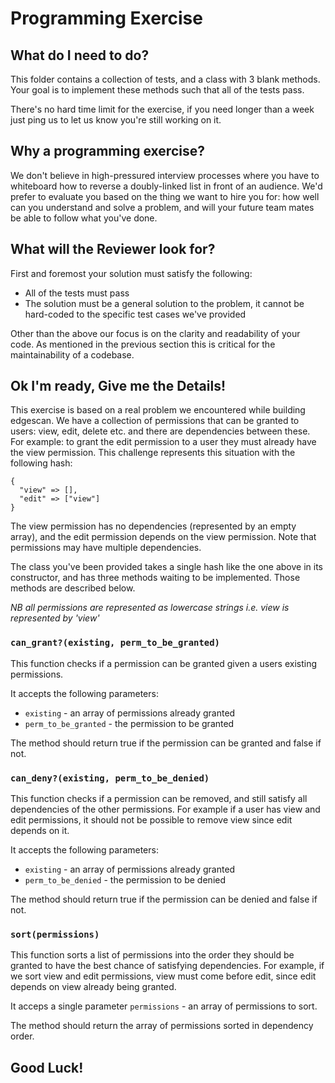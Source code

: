 # Programming Exercise

## What do I need to do?

This folder contains a collection of tests, and a class with 3 blank methods. Your goal is to implement these methods such that all of the tests pass.

There's no hard time limit for the exercise, if you need longer than a week just ping us to let us know you're still working on it.

## Why a programming exercise?

We don't believe in high-pressured interview processes where you have to whiteboard how to reverse a doubly-linked list in front of an audience. We'd prefer to evaluate you based on the thing we want to hire you for: how well can you understand and solve a problem, and will your future team mates be able to follow what you've done.

## What will the Reviewer look for?

First and foremost your solution must satisfy the following:

- All of the tests must pass
- The solution must be a general solution to the problem, it cannot be hard-coded to the specific test cases we've provided

Other than the above our focus is on the clarity and readability of your code. As mentioned in the previous section this is critical for the maintainability of a codebase.

## Ok I'm ready, Give me the Details!

This exercise is based on a real problem we encountered while building edgescan. We have a collection of permissions that can be granted to users: view, edit, delete etc. and there are dependencies between these. For example: to grant the edit permission to a user they must already have the view permission. This challenge represents this situation with the following hash:

```
{
  "view" => [],
  "edit" => ["view"]
}
```

The view permission has no dependencies (represented by an empty array), and the edit permission depends on the view permission. Note that permissions may have multiple dependencies.

The class you've been provided takes a single hash like the one above in its constructor, and has three methods waiting to be implemented. Those methods are described below.

_NB all permissions are represented as lowercase strings i.e. view is represented by 'view'_

### `can_grant?(existing, perm_to_be_granted)`

This function checks if a permission can be granted given a users existing permissions.

It accepts the following parameters:

- `existing` - an array of permissions already granted
- `perm_to_be_granted` - the permission to be granted

The method should return true if the permission can be granted and false if not.

### `can_deny?(existing, perm_to_be_denied)`

This function checks if a permission can be removed, and still satisfy all dependencies of the other permissions. For example if a user has view and edit permissions, it should not be possible to remove view since edit depends on it.

It accepts the following parameters:

- `existing` - an array of permissions already granted
- `perm_to_be_denied` - the permission to be denied

The method should return true if the permission can be denied and false if not.

### `sort(permissions)`

This function sorts a list of permissions into the order they should be granted to have the best chance of satisfying dependencies. For example, if we sort view and edit permissions, view must come before edit, since edit depends on view already being granted.

It acceps a single parameter `permissions` - an array of permissions to sort.

The method should return the array of permissions sorted in dependency order.

## Good Luck!
